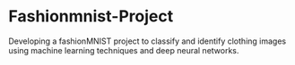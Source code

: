 # Fashionmnist-Project
Developing a fashionMNIST project to classify and identify clothing images using machine learning techniques and deep neural networks.
